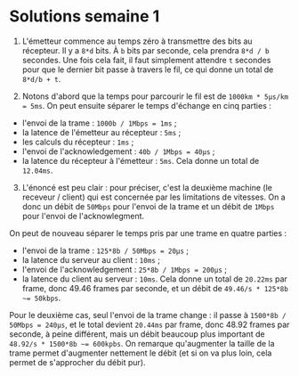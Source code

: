 # Solutions semaine 1

1. L'émetteur commence au temps zéro à transmettre des bits au récepteur. Il y a `8*d` bits. À `b` bits par seconde, cela prendra `8*d / b` secondes. Une fois cela fait, il faut simplement attendre `t` secondes pour que le dernier bit passe à travers le fil, ce qui donne un total de `8*d/b + t`.

2. Notons d'abord que la temps pour parcourir le fil est de `1000km * 5µs/km = 5ms`. On peut ensuite séparer le temps d'échange en cinq parties :
  - l'envoi de la trame : `1000b / 1Mbps = 1ms` ;
  - la latence de l'émetteur au récepteur : `5ms` ;
  - les calculs du récepteur : `1ms` ;
  - l'envoi de l'acknowledgement : `40b / 1Mbps = 40µs` ;
  - la latence du récepteur à l'émetteur : `5ms`.
  Cela donne un total de `12.04ms`.

3. L'énoncé est peu clair : pour préciser, c'est la deuxième machine (le receveur / client) qui est concernée par les limitations de vitesses. On a donc un débit de `50Mbps` pour l'envoi de la trame et un débit de `1Mbps` pour l'envoi de l'acknowlegment.
  
  On peut de nouveau séparer le temps pris par une trame en quatre parties :
  - l'envoi de la trame : `125*8b / 50Mbps = 20µs` ;
  - la latence du serveur au client : `10ms` ;
  - l'envoi de l'acknowledgement : `25*8b / 1Mbps = 200µs` ;
  - la latence du client au serveur : `10ms`.
  Cela donne un total de `20.22ms` par frame, donc 49.46 frames par seconde, et un débit de `49.46/s * 125*8b ~= 50kbps`.
  
  Pour le deuxième cas, seul l'envoi de la trame change : il passe à `1500*8b / 50Mbps = 240µs`, et le total devient `20.44ms` par frame, donc 48.92 frames par seconde, à peine différent, mais un débit beaucoup plus important de `48.92/s * 1500*8b ~= 600kpbs`. On remarque qu'augmenter la taille de la trame permet d'augmenter nettement le débit (et si on va plus loin, cela permet de s'approcher du débit pur).
